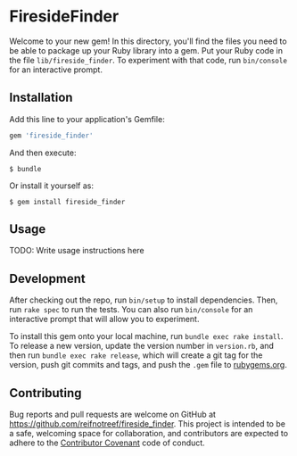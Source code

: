 # FiresideFinder

Welcome to your new gem! In this directory, you'll find the files you need to be able to package up your Ruby library into a gem. Put your Ruby code in the file `lib/fireside_finder`. To experiment with that code, run `bin/console` for an interactive prompt.

## Installation

Add this line to your application's Gemfile:

```ruby
gem 'fireside_finder'
```

And then execute:

    $ bundle

Or install it yourself as:

    $ gem install fireside_finder

## Usage

TODO: Write usage instructions here

## Development

After checking out the repo, run `bin/setup` to install dependencies. Then, run `rake spec` to run the tests. You can also run `bin/console` for an interactive prompt that will allow you to experiment.

To install this gem onto your local machine, run `bundle exec rake install`. To release a new version, update the version number in `version.rb`, and then run `bundle exec rake release`, which will create a git tag for the version, push git commits and tags, and push the `.gem` file to [rubygems.org](https://rubygems.org).

## Contributing

Bug reports and pull requests are welcome on GitHub at https://github.com/reifnotreef/fireside_finder. This project is intended to be a safe, welcoming space for collaboration, and contributors are expected to adhere to the [Contributor Covenant](http://contributor-covenant.org) code of conduct.
